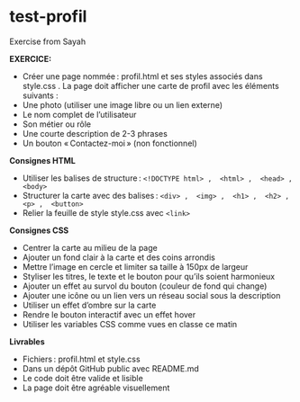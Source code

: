 # test-profil
Exercise from Sayah

**EXERCICE:**

- Créer une page nommée :  profil.html  et ses styles associés dans  style.css . La page doit afficher une carte de profil avec les éléments suivants :
- Une photo (utiliser une image libre ou un lien externe)
- Le nom complet de l’utilisateur
- Son métier ou rôle
- Une courte description de 2-3 phrases
- Un bouton « Contactez-moi » (non fonctionnel)

**Consignes HTML**

- Utiliser les balises de structure :  ``<!DOCTYPE html> ,  <html> ,  <head> ,  <body>``
- Structurer la carte avec des balises :  ``<div> ,  <img> ,  <h1> ,  <h2> ,  <p> ,  <button>``
- Relier la feuille de style  style.css  avec  ``<link>`` 

**Consignes CSS**
- Centrer la carte au milieu de la page
- Ajouter un fond clair à la carte et des coins arrondis
- Mettre l’image en cercle et limiter sa taille à 150px de largeur
- Styliser les titres, le texte et le bouton pour qu’ils soient harmonieux
- Ajouter un effet au survol du bouton (couleur de fond qui change)
- Ajouter une icône ou un lien vers un réseau social sous la description
- Utiliser un effet d’ombre sur la carte
- Rendre le bouton interactif avec un effet  hover
- Utiliser les variables CSS comme vues en classe ce matin

**Livrables**
- Fichiers :  profil.html  et  style.css
- Dans un dépôt GitHub public avec README.md
- Le code doit être valide et lisible
- La page doit être agréable visuellement
